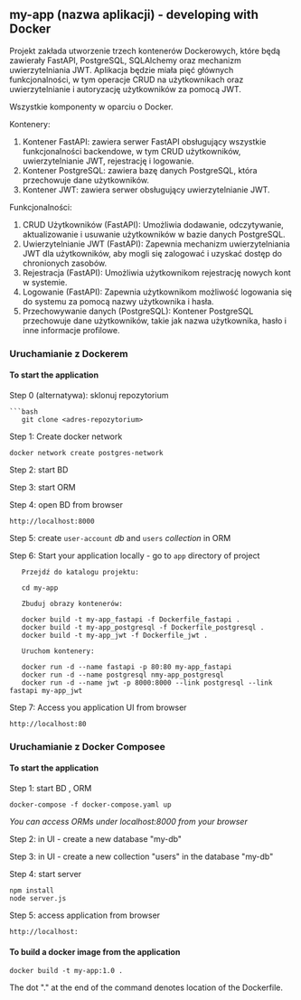 ## my-app (nazwa aplikacji) - developing with Docker

Projekt zakłada utworzenie trzech kontenerów Dockerowych, które będą zawierały FastAPI, PostgreSQL, SQLAlchemy oraz mechanizm uwierzytelniania JWT.
Aplikacja będzie miała pięć głównych funkcjonalności, w tym operacje CRUD na użytkownikach oraz uwierzytelnianie i autoryzację użytkowników za pomocą JWT.

Wszystkie komponenty w oparciu o Docker.

Kontenery:

1. Kontener FastAPI:
   zawiera serwer FastAPI obsługujący wszystkie funkcjonalności backendowe, w tym CRUD użytkowników, uwierzytelnianie JWT, rejestrację i logowanie.
2. Kontener PostgreSQL:
   zawiera bazę danych PostgreSQL, która przechowuje dane użytkowników.
3. Kontener JWT:
   zawiera serwer obsługujący uwierzytelnianie JWT.

Funkcjonalności:

1. CRUD Użytkowników (FastAPI):
   Umożliwia dodawanie, odczytywanie, aktualizowanie i usuwanie użytkowników w bazie danych PostgreSQL.
2. Uwierzytelnianie JWT (FastAPI):
   Zapewnia mechanizm uwierzytelniania JWT dla użytkowników, aby mogli się zalogować i uzyskać dostęp do chronionych zasobów.
3. Rejestracja (FastAPI):
   Umożliwia użytkownikom rejestrację nowych kont w systemie.
4. Logowanie (FastAPI):
   Zapewnia użytkownikom możliwość logowania się do systemu za pomocą nazwy użytkownika i hasła.
5. Przechowywanie danych (PostgreSQL):
   Kontener PostgreSQL przechowuje dane użytkowników, takie jak nazwa użytkownika, hasło i inne informacje profilowe.

### Uruchamianie z Dockerem

#### To start the application

Step 0 (alternatywa): sklonuj repozytorium

    ```bash
       git clone <adres-repozytorium>

Step 1: Create docker network

    docker network create postgres-network

Step 2: start BD

Step 3: start ORM

Step 4: open BD from browser

    http://localhost:8000

Step 5: create `user-account` _db_ and `users` _collection_ in ORM

Step 6: Start your application locally - go to `app` directory of project

       Przejdź do katalogu projektu:

       cd my-app

       Zbuduj obrazy kontenerów:

       docker build -t my-app_fastapi -f Dockerfile_fastapi .
       docker build -t my-app_postgresql -f Dockerfile_postgresql .
       docker build -t my-app_jwt -f Dockerfile_jwt .

       Uruchom kontenery:

       docker run -d --name fastapi -p 80:80 my-app_fastapi
       docker run -d --name postgresql nmy-app_postgresql
       docker run -d --name jwt -p 8000:8000 --link postgresql --link fastapi my-app_jwt

Step 7: Access you application UI from browser

    http://localhost:80

### Uruchamianie z Docker Composee

#### To start the application

Step 1: start BD , ORM

    docker-compose -f docker-compose.yaml up

_You can access ORMs under localhost:8000 from your browser_

Step 2: in UI - create a new database "my-db"

Step 3: in UI - create a new collection "users" in the database "my-db"

Step 4: start server

    npm install
    node server.js

Step 5: access application from browser

    http://localhost:

#### To build a docker image from the application

    docker build -t my-app:1.0 .

The dot "." at the end of the command denotes location of the Dockerfile.
